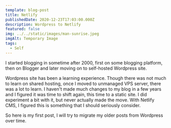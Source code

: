 ```yaml
---
template: blog-post
title: Netlify
publishedDate: 2020-12-23T17:03:00.000Z
description: Wordpress to Netlify
featured: false
img: ../../static/images/man-sunrise.jpeg
imgAlt: Temporary Image
tags:
  - Self
---
```

I started blogging in sometime after 2000, first on some blogging platform, then on Blogger and later moving on to self-hosted Wordpress site.

Wordpress site has been a learning experience. Though there was not much to learn on shared hosting, once I moved to unmanaged VPS server, there was a lot to learn. I haven't made much changes to my blog in a few years and I figured it was time to shift again, this time to a static site. I did experiment a bit with it, but never actually made the move. With Netlify CMS, I figured this is something that I should seriously consider.

So here is my first post, I will try to migrate my older posts from Wordpress over time.